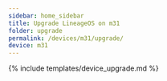 ```yaml
---
sidebar: home_sidebar
title: Upgrade LineageOS on m31
folder: upgrade
permalink: /devices/m31/upgrade/
device: m31
---
```

{% include templates/device_upgrade.md %}

